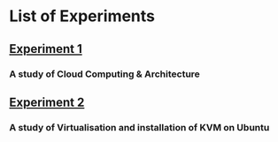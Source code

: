 
# List of Experiments

## [Experiment 1](E01.md)
### A study of Cloud Computing & Architecture

## [Experiment 2](E02.md)
### A study of Virtualisation and installation of KVM on Ubuntu
